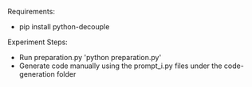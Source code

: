 Requirements:
- pip install python-decouple

Experiment Steps:
- Run preparation.py
  'python preparation.py'
- Generate code manually using the prompt_i.py files under the code-generation folder